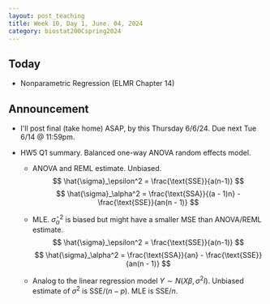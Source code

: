```yaml
---
layout: post_teaching
title: Week 10, Day 1, June. 04, 2024
category: biostat200Cspring2024
---
```


## Today 

* Nonparametric Regression (ELMR Chapter 14)

## Announcement

* I'll post final (take home) ASAP, by this Thursday 6/6/24. Due next Tue 6/14 @ 11:59pm.

* HW5 Q1 summary. Balanced one-way ANOVA random effects model. 

    * ANOVA and REML estimate. Unbiased.
    $$
    \hat{\sigma}_\epsilon^2 = \frac{\text{SSE}}{a(n-1)}
    $$
    $$
    \hat{\sigma}_\alpha^2 = \frac{\text{SSA}}{(a - 1)n} - \frac{\text{SSE}}{an(n - 1)}
    $$
    
    * MLE. $\hat{\sigma}_\alpha^2$ is biased but might have a smaller MSE than ANOVA/REML estimate.
    $$
    \hat{\sigma}_\epsilon^2 = \frac{\text{SSE}}{a(n-1)}
    $$
    $$
    \hat{\sigma}_\alpha^2 = \frac{\text{SSA}}{an} - \frac{\text{SSE}}{an(n - 1)}
    $$

    * Analog to the linear regression model $Y \sim N(X \beta, \sigma^2 I)$. Unbiased estimate of $\sigma^2$ is $\text{SSE} / (n - p)$. MLE is $\text{SSE} / n$. 

